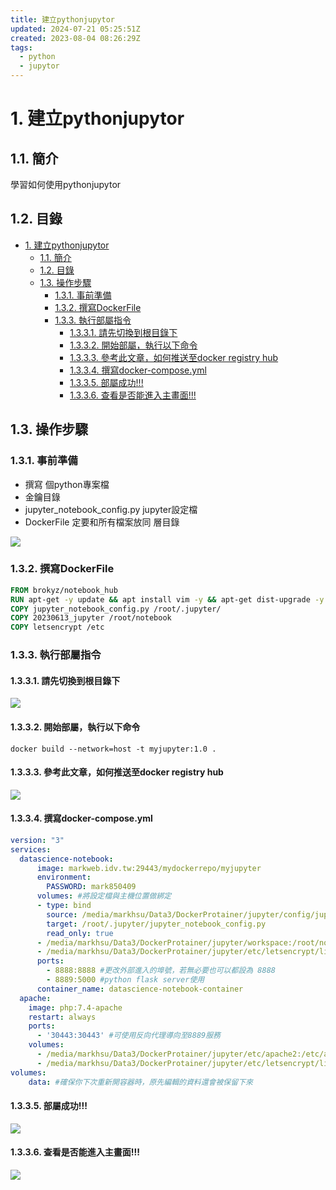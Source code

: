```yaml
---
title: 建立pythonjupytor
updated: 2024-07-21 05:25:51Z
created: 2023-08-04 08:26:29Z
tags:
  - python
  - jupytor
---
```


# 1. 建立pythonjupytor

## 1.1. 簡介
學習如何使用pythonjupytor

## 1.2. 目錄

- [1. 建立pythonjupytor](#1-建立pythonjupytor)
  - [1.1. 簡介](#11-簡介)
  - [1.2. 目錄](#12-目錄)
  - [1.3.  操作步驟](#13--操作步驟)
    - [1.3.1. 事前準備](#131-事前準備)
    - [1.3.2. 撰寫DockerFile](#132-撰寫dockerfile)
    - [1.3.3. 執行部屬指令](#133-執行部屬指令)
      - [1.3.3.1. 請先切換到根目錄下](#1331-請先切換到根目錄下)
      - [1.3.3.2. 開始部屬，執行以下命令](#1332-開始部屬執行以下命令)
      - [1.3.3.3. 參考此文章，如何推送至docker registry hub](#1333-參考此文章如何推送至docker-registry-hub)
      - [1.3.3.4. 撰寫docker-compose.yml](#1334-撰寫docker-composeyml)
      - [1.3.3.5. 部屬成功!!!](#1335-部屬成功)
      - [1.3.3.6. 查看是否能進入主畫面!!!](#1336-查看是否能進入主畫面)


## 1.3.  操作步驟

### 1.3.1. 事前準備
* 撰寫 個python專案檔
* 金鑰目錄
* jupyter_notebook_config.py jupyter設定檔
* DockerFile 定要和所有檔案放同 層目錄

![](https://markweb.idv.tw/uploads/upload_f8b2cfaac0558649e274ba20b7ad2ce3.png)

<!--more-->

### 1.3.2. 撰寫DockerFile

```Dockerfile
FROM brokyz/notebook_hub
RUN apt-get -y update && apt install vim -y && apt-get dist-upgrade -y && apt-get install mariadb-server-10.6 -y && apt install net-tools -y && apt-get install python3-dev libmysqlclient-dev -y && pip3 install Flask-Waitress && pip3 install ipython-sql && pip install mysql-connector-python-rf && pip install mysqlclient
COPY jupyter_notebook_config.py /root/.jupyter/
COPY 20230613_jupyter /root/notebook
COPY letsencrypt /etc
```

### 1.3.3. 執行部屬指令

#### 1.3.3.1. 請先切換到根目錄下

![](https://markweb.idv.tw/uploads/upload_26fc2b893baef68e38d2270e79dc6abe.png)

#### 1.3.3.2. 開始部屬，執行以下命令
```docker
docker build --network=host -t myjupyter:1.0 .
```

#### 1.3.3.3. 參考此文章，如何推送至docker registry hub
![](https://markweb.idv.tw/uploads/upload_4a8ffb7156ea2ce9b725d33ea7bc2a93.png)


#### 1.3.3.4. 撰寫docker-compose.yml
```yaml
version: "3"
services:
  datascience-notebook:
      image: markweb.idv.tw:29443/mydockerrepo/myjupyter
      environment:
        PASSWORD: mark850409
      volumes: #將設定檔與主機位置做綁定
      - type: bind
        source: /media/markhsu/Data3/DockerProtainer/jupyter/config/jupyter_notebook_config.py
        target: /root/.jupyter/jupyter_notebook_config.py
        read_only: true
      - /media/markhsu/Data3/DockerProtainer/jupyter/workspace:/root/notebook
      - /media/markhsu/Data3/DockerProtainer/jupyter/etc/letsencrypt/live/markweb.idv.tw:/etc/letsencrypt/live/markweb.idv.tw
      ports:
        - 8888:8888 #更改外部進入的埠號，若無必要也可以都設為 8888
        - 8889:5000 #python flask server使用
      container_name: datascience-notebook-container 
  apache:
    image: php:7.4-apache
    restart: always
    ports:
      - '30443:30443' #可使用反向代理導向至8889服務
    volumes:
      - /media/markhsu/Data3/DockerProtainer/jupyter/etc/apache2:/etc/apache2
      - /media/markhsu/Data3/DockerProtainer/jupyter/etc/letsencrypt/live/markweb.idv.tw:/etc/letsencrypt/live/markweb.idv.tw 
volumes:
    data: #確保你下次重新開容器時，原先編輯的資料還會被保留下來
```

#### 1.3.3.5. 部屬成功!!!
![](https://markweb.idv.tw/uploads/upload_5a972a26e9c9187707105d892a7cd236.png)


#### 1.3.3.6. 查看是否能進入主畫面!!!
![](https://markweb.idv.tw/uploads/upload_ed49ecda269e3fba3fd38feb30d4a9b3.png)
